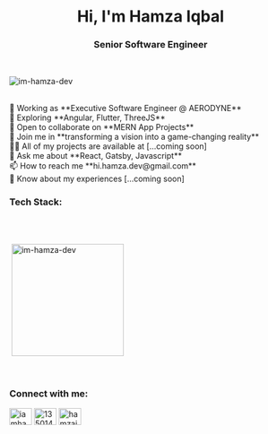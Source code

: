 <h1 align="center">Hi, I'm Hamza Iqbal</h1>
<h3 align="center">Senior Software Engineer</h3>
 
</br>
<p align="left"> <img src="https://komarev.com/ghpvc/?username=im-hamza-dev&label=Profile%20views&color=0e75b6&style=flat" alt="im-hamza-dev" /> </p>

</br>
 🔭 Working as **Executive Software Engineer @ AERODYNE**<br/>
 🌱 Exploring **Angular, Flutter, ThreeJS**<br/>
 👯 Open to collaborate on **MERN App Projects**<br/>
 🤝 Join me in **transforming a vision into a game-changing reality**<br/>
 👨‍💻 All of my projects are available at [...coming soon]<br/>
 💬 Ask me about **React, Gatsby, Javascript**<br/>
 📫 How to reach me **hi.hamza.dev@gmail.com**<br/>
 📄 Know about my experiences [...coming soon]<br/>


 

 


<h3 align="left">Tech Stack:</h3>
 


</br>
</br>

<p>&nbsp;<img height='200' src="https://github-readme-stats.vercel.app/api?username=im-hamza-dev&theme=radical&show_icons=true&locale=en" alt="im-hamza-dev" /></p>



</br>
<h3 align="left">Connect with me:</h3>
<p align="left">
<a href="https://linkedin.com/in/iamhamzaiqbal" target="blank"><img align="center" src="https://raw.githubusercontent.com/rahuldkjain/github-profile-readme-generator/master/src/images/icons/Social/linked-in-alt.svg" alt="iamhamzaiqbal" height="30" width="40" /></a>
<a href="https://stackoverflow.com/users/13501489" target="blank"><img align="center" src="https://raw.githubusercontent.com/rahuldkjain/github-profile-readme-generator/master/src/images/icons/Social/stack-overflow.svg" alt="13501489" height="30" width="40" /></a>
<a href="https://www.behance.net/hamzaiqbal62c5" target="blank"><img align="center" src="https://raw.githubusercontent.com/rahuldkjain/github-profile-readme-generator/master/src/images/icons/Social/behance.svg" alt="hamzaiqbal62c5" height="30" width="40" /></a>
</p>
</br>
